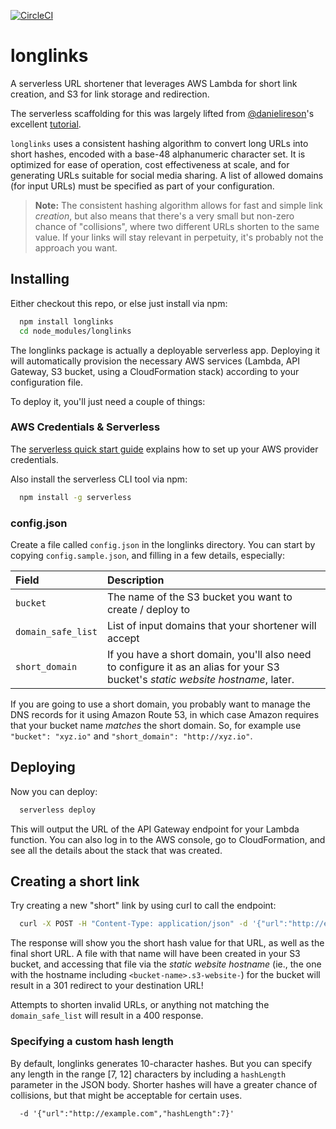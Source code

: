 [![CircleCI](https://circleci.com/gh/change/longlinks/tree/master.svg?style=svg&circle-token=12bd98027541fe8fa0b4b9a250cdf8f9fe0a2ba0)](https://circleci.com/gh/change/longlinks/tree/master)

# longlinks

A serverless URL shortener that leverages AWS Lambda for short link creation, and S3 for link
storage and redirection.

The serverless scaffolding for this was largely lifted from
[@danielireson](https://github.com/danielireson)'s excellent
[tutorial](https://medium.freecodecamp.org/how-to-build-a-serverless-url-shortener-using-aws-lambda-and-s3-4fbdf70cbf5c).

`longlinks` uses a consistent hashing algorithm to convert long URLs into short hashes, encoded with
a base-48 alphanumeric character set.  It is optimized for ease of operation, cost effectiveness at
scale, and for generating URLs suitable for social media sharing.  A list of allowed domains (for
input URLs) must be specified as part of your configuration.

> **Note:** The consistent hashing algorithm allows for fast and simple link _creation_, but also
means that there's a very small but non-zero chance of "collisions", where two different URLs
shorten to the same value.  If your links will stay relevant in perpetuity, it's probably not the
approach you want.

## Installing

Either checkout this repo, or else just install via npm:

```sh
  npm install longlinks
  cd node_modules/longlinks
```

The longlinks package is actually a deployable serverless app.  Deploying it will automatically
provision the necessary AWS services (Lambda, API Gateway, S3 bucket, using a CloudFormation stack)
according to your configuration file.

To deploy it, you'll just need a couple of things:

### AWS Credentials & Serverless

The [serverless quick start
guide](https://serverless.com/framework/docs/providers/aws/guide/quick-start/) explains how to set
up your AWS provider credentials.

Also install the serverless CLI tool via npm:

```sh
  npm install -g serverless
```

### config.json

Create a file called `config.json` in the longlinks directory.  You can start by copying
`config.sample.json`, and filling in a few details, especially:

| Field              | Description                                               |
| :----------------- | :-------------------------------------------------------- |
| `bucket`           | The name of the S3 bucket you want to create / deploy to  |
| `domain_safe_list` | List of input domains that your shortener will accept     |
| `short_domain`     | If you have a short domain, you'll also need to configure it as an alias for your S3 bucket's _static website hostname_, later. |

If you are going to use a short domain, you probably want to manage the DNS records for it using
Amazon Route 53, in which case Amazon requires that your bucket name _matches_ the short domain.
So, for example use `"bucket": "xyz.io"` and `"short_domain": "http://xyz.io"`.

## Deploying

Now you can deploy:

```sh
  serverless deploy
```

This will output the URL of the API Gateway endpoint for your Lambda function.  You can also log in
to the AWS console, go to CloudFormation, and see all the details about the stack that was created.

## Creating a short link

Try creating a new "short" link by using curl to call the endpoint:

```sh
  curl -X POST -H "Content-Type: application/json" -d '{"url":"http://example.com/"}' <endpoint_url>
```

The response will show you the short hash value for that URL, as well as the final short URL.  A
file with that name will have been created in your S3 bucket, and accessing that file via the
_static website hostname_ (ie., the one with the hostname including `<bucket-name>.s3-website-`) for
the bucket will result in a 301 redirect to your destination URL!

Attempts to shorten invalid URLs, or anything not matching the `domain_safe_list` will result in a
400 response.

### Specifying a custom hash length

By default, longlinks generates 10-character hashes.  But you can specify any length in the range
[7, 12] characters by including a `hashLength` parameter in the JSON body.  Shorter hashes will have
a greater chance of collisions, but that might be acceptable for certain uses.

```
  -d '{"url":"http://example.com","hashLength":7}'
```
